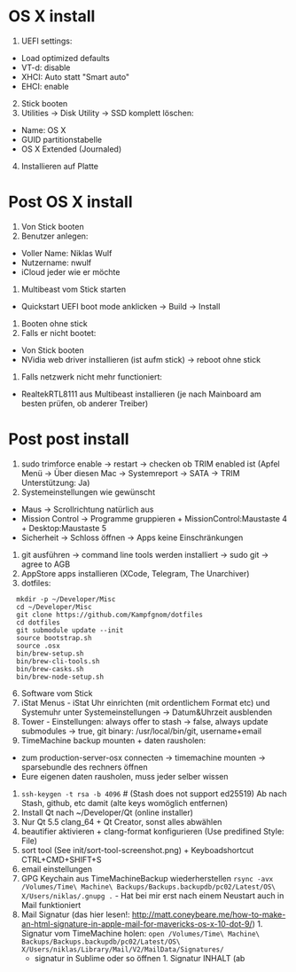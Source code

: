 OS X install
============

1. UEFI settings:
  - Load optimized defaults
  - VT-d: disable
  - XHCI: Auto statt "Smart auto"
  - EHCI: enable
2. Stick booten
3. Utilities -> Disk Utility -> SSD komplett löschen:
  - Name: OS X
  - GUID partitionstabelle
  - OS X Extended (Journaled)
4. Installieren auf Platte

Post OS X install
=================

1. Von Stick booten
1. Benutzer anlegen:
  - Voller Name: Niklas Wulf
  - Nutzername: nwulf
  - iCloud jeder wie er möchte
1. Multibeast vom Stick starten
  - Quickstart UEFI boot mode anklicken -> Build -> Install
1. Booten ohne stick
1. Falls er nicht bootet:
  - Von Stick booten
  - NVidia web driver installieren (ist aufm stick) -> reboot ohne stick
1. Falls netzwerk nicht mehr functioniert:
  - RealtekRTL8111 aus Multibeast installieren (je nach Mainboard am besten prüfen, ob anderer Treiber)

Post post install
=================

1. sudo trimforce enable -> restart -> checken ob TRIM enabled ist (Apfel Menü -> Über diesen Mac -> Systemreport -> SATA -> TRIM Unterstützung: Ja)
1. Systemeinstellungen wie gewünscht
  - Maus -> Scrollrichtung natürlich aus
  - Mission Control -> Programme gruppieren + MissionControl:Maustaste 4 + Desktop:Maustaste 5
  - Sicherheit -> Schloss öffnen -> Apps keine Einschränkungen
1. git ausführen -> command line tools werden installiert -> sudo git -> agree to AGB
1. AppStore apps installieren (XCode, Telegram, The Unarchiver)
1. dotfiles:
````
  mkdir -p ~/Developer/Misc
  cd ~/Developer/Misc
  git clone https://github.com/Kampfgnom/dotfiles
  cd dotfiles
  git submodule update --init
  source bootstrap.sh
  source .osx
  bin/brew-setup.sh
  bin/brew-cli-tools.sh
  bin/brew-casks.sh
  bin/brew-node-setup.sh
````

6. Software vom Stick
  1. iStat Menus
    - iStat Uhr einrichten (mit ordentlichem Format etc) und Systemuhr unter Systemeinstellungen -> Datum&Uhrzeit ausblenden
  1. Tower
    - Einstellungen: always offer to stash -> false, always update submodules -> true, git binary: /usr/local/bin/git, username+email
1. TimeMachine backup mounten + daten rausholen:
  - zum production-server-osx connecten -> timemachine mounten -> sparsebundle des rechners öffnen
  - Eure eigenen daten rausholen, muss jeder selber wissen
1. `ssh-keygen -t rsa -b 4096` # (Stash does not support ed25519)
  Ab nach Stash, github, etc damit (alte keys womöglich entfernen)
1. Install Qt nach ~/Developer/Qt (online installer)
  1. Nur Qt 5.5 clang_64 + Qt Creator, sonst alles abwählen
  1. beautifier aktivieren + clang-format konfigurieren (Use predifined Style: File)
  1. sort tool (See init/sort-tool-screenshot.png) + Keyboadshortcut CTRL+CMD+SHIFT+S
1. email einstellungen
  1. GPG Keychain aus TimeMachineBackup wiederherstellen
    `rsync -avx /Volumes/Time\ Machine\ Backups/Backups.backupdb/pc02/Latest/OS\ X/Users/niklas/.gnupg .`
    - Hat bei mir erst nach einem Neustart auch in Mail funktioniert
  1. Mail Signatur (das hier lesen!: http://matt.coneybeare.me/how-to-make-an-html-signature-in-apple-mail-for-mavericks-os-x-10-dot-9/)
    1. Signatur vom TimeMachine holen: `open /Volumes/Time\ Machine\ Backups/Backups.backupdb/pc02/Latest/OS\ X/Users/niklas/Library/Mail/V2/MailData/Signatures/`
      - signatur in Sublime oder so öffnen
    1. Signatur INHALT (ab <style>) in eine aus mail heraus NEU ERSTELLTE signatur pasten (dabei header stehen lassen) und die signatur locken: `open Library/Mail/V3/MailData/Signatures/`
1. docker-machine create -d virtualbox default
1. docker-machine ip nach /etc/hosts
1. Falls Spotlight im Arsch ist: `sudo mdutil -E /` oder in Systemeinstellungen -> spotlight -> haken an und abwählen oder komplette festplatte zu ausnahmen hinzufügen und direkt wieder löschen

sublime-text packages
=====================

1. https://packagecontrol.io/installation#st3
1. Packages:
  - DocBlockr
  - Dockerfile Syntax
  - EditorConfig
  - GitGutter
  - JsFormat
  - MarkdownEditing
  - Markdown Preview
  - nginx
  - QMakeProject
  - SideBarEnhancements
  - Theme - Soda
  - Theme - Seti_UI
  - SublimeLinter
  - SublimeLinter-jshint
  - SublimeLinter-json
  - Swift for F*king Sublime
1. Preferences - User
````
{
  "caret_extra_bottom": 1,
  "caret_extra_top": 1,
  "caret_extra_width": 1,
  "color_scheme": "Packages/User/SublimeLinter/Monokai (SL).tmTheme",
  "detect_indentation": false,
  "draw_white_space": "all",
  "font_face": "Hack",
  "font_size": 14,
  "highlight_line": true,
  "highlight_modified_tabs": true,
  "hot_exit": false,
  "ignored_packages":
  [
    "Markdown",
    "Vintage"
  ],
  "line_padding_bottom": 5,
  "match_brackets": true,
  "match_brackets_angle": true,
  "overlay_scroll_bars": "enabled",
  "rulers":
  [
    180
  ],
  "show_encoding": true,
  "show_line_endings": true,
  "soda_classic_tabs": true,
  "theme": "Soda Dark 3.sublime-theme"
}
````
1. Preferences - Package Settings - JsFormat - User
````
{
  // jsformat options
  "format_on_save": true,
  "format_selection": false,
  "jsbeautifyrc_files": true,
  "ignore_sublime_settings": true,
  "format_on_save_extensions": ["js", "json"]
}
````
1. Und jetzt kommt der Clou :)
  - In /Users/nwulf/Library/Application\ Support/Sublime\ Text\ 3/Packages
    Seti_UI nach "Theme - Soda" umbenennen
  -> Sidebar Icons!
1. Preferences - Package Settings - MarkdownEditing - User
````
{
  "extensions":
  [
    "mmd",
    "md",
    "markdown"
  ],
  "color_scheme": "Packages/MarkdownEditing/MarkdownEditor-Dark.tmTheme",
  "line_numbers": true,
  "highlight_line": true
}
````

